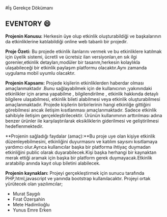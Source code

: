 #İş Gerekçe Dökümanı 

## EVENTORY :smile:

**Projenin Konusu:** Herkesin üye olup etkinlik oluşturabildiği ve başkalarının da etkinliklerine katılabildiği online web tabanlı bir projedir.

**Proje Özeti:**  Bu projede etkinlik ilanlarını vermek ve bu etkinliklere katılmak için üyelik sistemi,
ücretli ve ücretsiz ilan versiyonları,en sık ilgi gorenler,etkinlik detayları,modüler bir tasarım,herkesin kolaylıkla
ulaşabileceği bir etkinlik paylaşım platformu olacaktır.Aynı zamanda uygulama mobil uyumlu olacaktır.


**Projenin Kapsamı:**  Projede kişilerin etkinliklerden haberdar olması amaçlanmaktadır .Bunu sağlayabilmek için de kullanıcının ;yakınındaki etkinlikler için arama yapabilme , bilgilendirilme , etkinlik hakkında detaylı bilgilere ulaşabilmesi, etkinlik bileti alabilmesi veya etkinlik oluşturabilmesi amaçlanmaktadır. Projede kişilerin birbirlerinin hangi etkinliğe gittiğini görebilmesi ancak iletişim kısıtlanması amaçlanmaktadır. Sadece etkinlik sahibiyle iletişim gerçekleştirilecektir. Ürünün kullanımının arttırılması adına benzer ürünler ile karşılaştırılarak eksikliklerin giderilmesi ve geliştirilmesi hedeflenmektedir. 

**Projenin sağladığı faydalar (amaç):**Bu proje uye olan kişiye etkinlik düzenleyebilmesini, etkinliğini duyurmasını ve katılım sayısını kısıtlamaya yardımcı olur.Ayrıca kullanıcılar başka bir platforma ihtiyaç duymadan etkinliğini public olarak duyarabilecek.Kişi başka herhangi bir kaynaktan merak ettiği aramak için başka bir platform gerek duymayacak.Etkinlik aratabilip anında kayıt olup biletini
alabilecek.

**Projenin kaynakları:** Projeyi gerçekleştirmek için sunucu tarafında PHP,html,javascript ve yanında bootstrap kullanılacaktır. Projeyi ortak yürütecek olan yazılımcılar;
* Murat Saygılı
* Fırat Özerşahin
* Mete Hadimlioğlu
* Yunus Emre Erken


